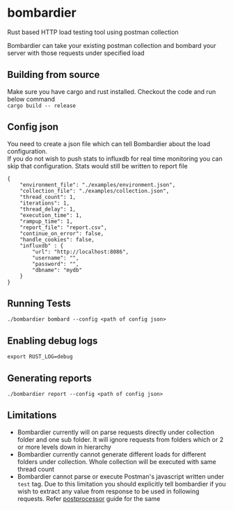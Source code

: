 # bombardier
Rust based HTTP load testing tool using postman collection


Bombardier can take your existing postman collection and bombard your server with those requests under specified load

## Building from source
Make sure you have cargo and rust installed. Checkout the code and run below command   
`cargo build -- release`
  
  
## Config json
You need to create a json file which can tell Bombardier about the load configuration.  
If you do not wish to push stats to influxdb for real time monitoring you can skip that configuration. Stats would still be written to report file

```
{
    "environment_file": "./examples/environment.json",
    "collection_file": "./examples/collection.json",
    "thread_count": 1,
    "iterations": 1,
    "thread_delay": 1,
    "execution_time": 1,
    "rampup_time": 1,
    "report_file": "report.csv",
    "continue_on_error": false,
    "handle_cookies": false,
    "influxdb" : {
        "url": "http://localhost:8086",
        "username": "",
        "password": "",
        "dbname": "mydb"
    }
}
```

## Running Tests
`./bombardier bombard --config <path of config json>`

## Enabling debug logs
`export RUST_LOG=debug`

## Generating reports
`./bombardier report --config <path of config json>`

## Limitations
* Bombardier currently will on parse requests directly under collection folder and one sub folder. It will ignore requests from folders which or 2 or more levels down in hierarchy
* Bombardier currently cannot generate different loads for different folders under collection. Whole collection will be executed with same thread count
* Bombardier cannot parse or execute Postman's javascript written under `test` tag. Due to this limitation you should explicitly tell bombardier if you wish to extract any value from response to be used in following requests. Refer [postprocessor](https://github.com/coding-yogi/bombardier/blob/develop/docs/postprocessor.md) guide for the same
